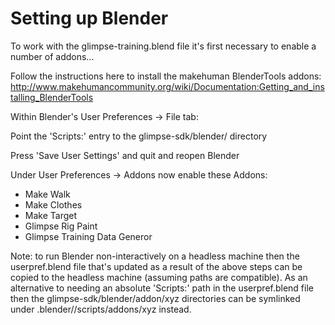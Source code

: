 # Setting up Blender

To work with the glimpse-training.blend file it's first necessary to enable a
number of addons...

Follow the instructions here to install the makehuman BlenderTools addons:
http://www.makehumancommunity.org/wiki/Documentation:Getting_and_installing_BlenderTools

Within Blender's User Preferences -> File tab:

Point the 'Scripts:' entry to the glimpse-sdk/blender/ directory

Press 'Save User Settings' and quit and reopen Blender

Under User Preferences -> Addons now enable these Addons:

* Make Walk
* Make Clothes
* Make Target
* Glimpse Rig Paint
* Glimpse Training Data Generor

Note: to run Blender non-interactively on a headless machine then the
userpref.blend file that's updated as a result of the above steps can be copied
to the headless machine (assuming paths are compatible). As an alternative to
needing an absolute 'Scripts:' path in the userpref.blend file then the
glimpse-sdk/blender/addon/xyz directories can be symlinked under
.blender/<version>/scripts/addons/xyz instead.
